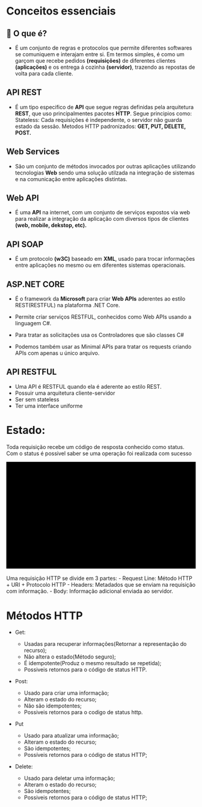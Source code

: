 # Conceitos essenciais

## 🤔 O que é? 

- É um conjunto de regras e protocolos que permite diferentes softwares se comuniquem e interajam entre si. Em termos simples, é como um garçom que recebe pedidos **(requisições)** de diferentes clientes **(aplicações)** e os entrega á cozinha **(servidor)**, trazendo as repostas de volta para cada cliente.

## API REST

- É um tipo especifico de **API** que segue regras definidas pela arquitetura **REST**, que uso principalmentes pacotes **HTTP**. Segue principios como: Stateless: Cada requisições é independente, o servidor não guarda estado da sessão. Metodos HTTP padronizados: **GET, PUT, DELETE, POST.**

## Web Services

- São um conjunto de métodos invocados por outras aplicações utilizando tecnologias **Web** sendo uma solução utilzada na integração de sistemas e na comunicação entre aplicações distintas.

## Web API 

- É uma **API** na internet, com um conjunto de serviços expostos via web para realizar a integração da aplicação com diversos tipos de clientes **(web, mobile, dekstop, etc).**

## API SOAP

- É um protocolo **(w3C)** baseado em **XML**, usado para trocar informações entre aplicações no mesmo ou em diferentes sistemas operacionais.

## ASP.NET CORE

- É o framework da **Microsoft** para criar **Web APIs** aderentes ao estilo REST(RESTFUL) na plataforma .NET Core.

- Permite criar serviços RESTFUL, conhecidos como Web APIs usando a linguagem C#.
- Para tratar as solicitações usa os Controladores que são classes C#
- Podemos também usar as Minimal APIs para tratar os requests criando APIs com apenas u único arquivo.

## API RESTFUL 

- Uma API é RESTFUL quando ela é aderente ao estilo REST.
- Possuir uma arquitetura cliente-servidor
- Ser sem stateless
- Ter uma interface uniforme

# Estado: 

Toda requisição recebe um código de resposta conhecido como status. Com o status é possivel saber se uma operação foi realizada com sucesso

<img src="./image.png" alt="Image que descreve o estado">

Uma requisição HTTP se divide em 3 partes: - Request Line: Método HTTP + URI + Protocolo HTTP - Headers: Metadados que se enviam na requisição com informação. - Body: Informação adicional enviada ao servidor.

# Métodos HTTP

- Get: 
    - Usadas para recuperar informações(Retornar a representação do recurso);
    - Não altera o estado(Método seguro);
    - É idempotente(Produz o mesmo resultado se repetida);
    - Possiveis retornos para o código de status HTTP.
- Post:
    - Usado para criar uma informação;
    - Alteram o estado do recurso;
    - Não são idempotentes;
    - Possiveis retornos para o codigo de status http.

- Put
    - Usado para atualizar uma informação;
    - Alteram o estado do recurso;
    - São idempotentes;
    - Possíveis retornos para o código de status HTTP;
- Delete:
    - Usado para deletar uma informação;
    - Alteram o estado do recurso;
    - São idempotentes;
    - Possiveis retornos para o código de status HTTP;
